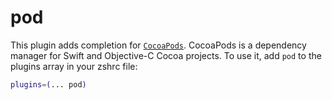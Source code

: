 # pod
This plugin adds completion for [`CocoaPods`](https://cocoapods.org/).
CocoaPods is a dependency manager for Swift and Objective-C Cocoa projects.
To use it, add `pod` to the plugins array in your zshrc file:
```zsh
plugins=(... pod)
```
